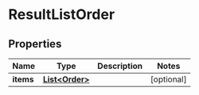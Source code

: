 
# ResultListOrder

## Properties
Name | Type | Description | Notes
------------ | ------------- | ------------- | -------------
**items** | [**List&lt;Order&gt;**](Order.md) |  |  [optional]



